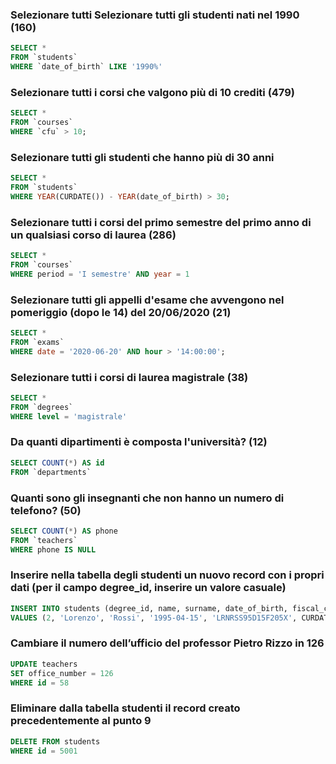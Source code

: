 ### Selezionare tutti Selezionare tutti gli studenti nati nel 1990 (160)

```SQL
SELECT *
FROM `students`
WHERE `date_of_birth` LIKE '1990%'
```



### Selezionare tutti i corsi che valgono più di 10 crediti (479)

```SQL
SELECT *
FROM `courses`
WHERE `cfu` > 10;
```



### Selezionare tutti gli studenti che hanno più di 30 anni

```SQL
SELECT *
FROM `students`
WHERE YEAR(CURDATE()) - YEAR(date_of_birth) > 30;
```



### Selezionare tutti i corsi del primo semestre del primo anno di un qualsiasi corso di laurea (286)

```SQL
SELECT *
FROM `courses`
WHERE period = 'I semestre' AND year = 1
```
 


### Selezionare tutti gli appelli d'esame che avvengono nel pomeriggio (dopo le 14) del 20/06/2020 (21)

```SQL
SELECT *
FROM `exams`
WHERE date = '2020-06-20' AND hour > '14:00:00';
```
 


### Selezionare tutti i corsi di laurea magistrale (38)

```SQL
SELECT *
FROM `degrees`
WHERE level = 'magistrale'
```
 


### Da quanti dipartimenti è composta l'università? (12)

```SQL
SELECT COUNT(*) AS id
FROM `departments` 
```
 

 
### Quanti sono gli insegnanti che non hanno un numero di telefono? (50)

```SQL
SELECT COUNT(*) AS phone
FROM `teachers` 
WHERE phone IS NULL
```



### Inserire nella tabella degli studenti un nuovo record con i propri dati (per il campo degree_id, inserire un valore casuale)

```SQL
INSERT INTO students (degree_id, name, surname, date_of_birth, fiscal_code, enrolment_date, registration_number, email)
VALUES (2, 'Lorenzo', 'Rossi', '1995-04-15', 'LRNRSS95D15F205X', CURDATE(), '123456', 'lorenzo.rossi@example.com');
```



### Cambiare il numero dell’ufficio del professor Pietro Rizzo in 126

```SQL
UPDATE teachers
SET office_number = 126
WHERE id = 58
```



### Eliminare dalla tabella studenti il record creato precedentemente al punto 9

```SQL
DELETE FROM students
WHERE id = 5001
```


 